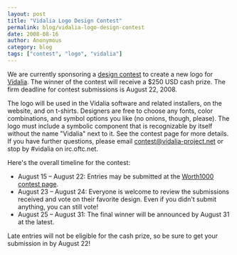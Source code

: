 ```yaml
---
layout: post
title: "Vidalia Logo Design Contest"
permalink: blog/vidalia-logo-design-contest
date: 2008-08-16
author: Anonymous
category: blog
tags: ["contest", "logo", "vidalia"]
---
```


We are currently sponsoring a [design contest](http://www.worth1000.com/contest.asp?contest_id=20680) to create a new logo for [Vidalia](http://www.vidalia-project.net). The winner of the contest will receive a $250 USD cash prize. The firm deadline for contest submissions is August 22, 2008.

The logo will be used in the Vidalia software and related installers, on the website, and on t-shirts. Designers are free to choose any fonts, color combinations, and symbol options you like (no onions, though, please). The logo must include a symbolic component that is recognizable by itself without the name "Vidalia" next to it. See the contest page for more details. If you have further questions, please email [contest@vidalia-project.net](mailto:contest@vidalia-project.net) or stop by #vidalia on irc.oftc.net.

Here's the overall timeline for the contest:

- August 15 – August 22: Entries may be submitted at the [Worth1000 contest page](http://www.worth1000.com/contest.asp?contest_id=20680).
- August 23 – August 24: Everyone is welcome to review the submissions received and vote on their favorite design. Even if you didn't submit anything, you can still vote!
- August 25 – August 31: The final winner will be announced by August 31 at the latest.

Late entries will not be eligible for the cash prize, so be sure to get your
submission in by August 22!

